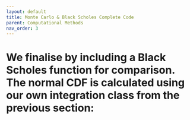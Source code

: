 ```yaml
---
layout: default
title: Monte Carlo & Black Scholes Complete Code
parent: Computational Methods
nav_order: 3
---
```


# We finalise by including a Black Scholes function for comparison. The normal CDF is calculated using our own integration class from the previous section:

